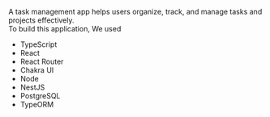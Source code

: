 A task management app helps users organize, track, and manage tasks and projects effectively. <br/>
To build this application, We used<br/>
<ul>
	<li>TypeScript</li>
	<li>React</li>
	<li>React Router</li>
	<li>Chakra UI</li>
	<li>Node</li>
	<li>NestJS</li>
	<li>PostgreSQL</li>
	<li>TypeORM</li>
</ul>



